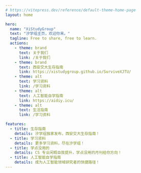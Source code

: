 ```yaml
---
# https://vitepress.dev/reference/default-theme-home-page
layout: home

hero:
  name: "XiStudyGroup"
  text: "汐学组主页，欢迎你来。"
  tagline: Free to share, free to learn.
  actions:
    - theme: brand
      text: 关于我们
      link: /关于我们
    - theme: brand
      text: 西安交大生存指南
      link: https://xistudygroup.github.io/SurviveXJTU/
    - theme: alt
      text: 学习资料
      link: /学习资料
    - theme: alt
      text: 人工智能自学指南
      link: https://aidiy.icu/
    - theme: alt
      text: 生活指南
      link: /学习资料

features:
  - title: 生存指南
    details: 汐学组独家发布，西安交大生存指南！
  - title: 学习资料
    details: 更多学习资料，尽在汐学组！
  - title: 学点没用的
    details: CS 专业闲暇自我提升，学点没用的月刊给你方向！
  - title: 人工智能自学指南
    details: 成为人工智能领域研究者的快捷路径！
---
```


